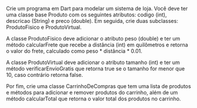 Crie um programa em Dart para modelar um sistema de loja. Você deve ter uma classe base Produto com os seguintes atributos: codigo (int), descricao (String) e preco (double). Em seguida, crie duas subclasses: ProdutoFisico e ProdutoVirtual.

A classe ProdutoFisico deve adicionar o atributo peso (double) e ter um método calcularFrete que recebe a distância (int) em quilômetros e retorna o valor do frete, calculado como peso * distância * 0.01.

A classe ProdutoVirtual deve adicionar o atributo tamanho (int) e ter um método verificarEnvioGratis que retorna true se o tamanho for menor que 10, caso contrário retorna false.

Por fim, crie uma classe CarrinhoDeCompras que tem uma lista de produtos e métodos para adicionar e remover produtos do carrinho, além de um método calcularTotal que retorna o valor total dos produtos no carrinho.